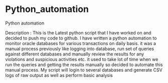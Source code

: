 # Python_automation
Python automation 

Description :
This is the Latest python script that I have worked on and decided to push my code to github. 
I have written a python automation to monitor oracle databases for various transactions on daily basis. it was a manual process previously like logging into database, run set of queries against different databases and manually review the results for any violations and suspicious activities etc. it used to take lot of time when we run the queries and getting the results manually so decided to automate this manual process. My script will login to several databases and generate CSV logs of raw output as well as perform basic analysis

